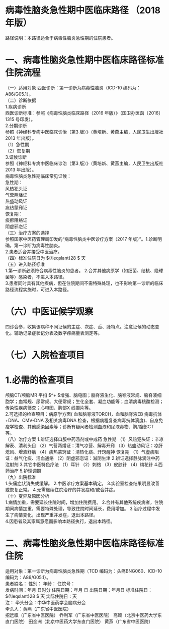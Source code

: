 # 病毒性脑炎急性期中医临床路径 （2018 年版）  
路径说明：本路径适合于病毒性脑炎急性期的住院患者。  
# 一、病毒性脑炎急性期中医临床路径标准住院流程  
（一）适用对象 西医诊断：第一诊断为病毒性脑炎（ICD-10 编码为：A86/G05.1）。  
（二）诊断依据  
1.疾病诊断  
西医诊断标准：参照《病毒性脑炎临床路径（2016 年版）》（国卫办医函〔2016〕1315 号印发）。  
2.分期诊断  
参照《神经科专病中医临床诊治（第3 版）》（黄培新、黄燕主编，人民卫生出版社2013 年出版）。  
（1）急性期  
（2）恢复期  
3.证候诊断  
参照《神经科专病中医临床诊治（第3 版）》（黄培新、黄燕主编，人民卫生出版社2013 年出版）。  
病毒性脑炎急性期临床常见证候：  
急性期：  
风热犯头证  
气营两燔证  
热盛动风证  
痰热蒙窍证  
恢复期：  
痰瘀阻络证  
阴虚邪恋证  
（三）治疗方案的选择  
参照国家中医药管理局印发的“病毒性脑炎中医诊疗方案（2017 年版）”。1.诊断明确，第一诊断为病毒性脑炎。  
2.患者适合并接受中医治疗。  
（四）标准住院日为 ${\leqslant}28 $ 天  
（五）进入路径标准  
1.第一诊断必须符合病毒性脑炎的患者。 2.合并其他病原学（如细菌、结核、隐球菌等）感染者，不进入本路径。  
3.患者同时具有其他疾病，但在住院期间不需特殊处理，也不影响第一诊断的临床路径流程实施时，可进入本路径。  
# （六）中医证候学观察  
四诊合参，收集该病种不同证候的主症、次症、舌、脉特点。注意证候的动态变化。辅助记录症状记分表及数字疼痛量表测定等。  
# （七）入院检查项目  
# 1.必需的检查项目  
颅脑CT/颅脑MR 平扫 $^+ $增强、脑电图；脑脊液生化、脑脊液常规、脑脊液细胞学；血常规、尿常规、大便常规；生化全套、凝血功能等；血清病毒核酸检测；传染性疾病筛查；心电图、胸部X 线摄片等。  
2.可选择的检查项目：病原学方面( 血和脑脊液TORCH，血和脑脊液EB 病毒抗体+DNA、CMV-DNA 及相关病毒DNA 检查，根据病程复查病毒抗体滴度)、自身免疫学检查、其他感染因素等；诊断有疑问者检测血液和尿液毒物、胸/腹部CT 等。  
（八）治疗方案 1.辨证选择口服中药汤剂或中成药  急性期 （1）风热犯头证：辛凉解表、清利头目 （2）气营两燔证：清气凉营、解毒开窍 （3）热盛动风证：凉肝熄风、增液舒筋 （4）痰热蒙窍证：清热化痰、开窍醒神 恢复期 （1）气虚痰阻证：益气化痰、活血通络 （2）阴虚邪恋证：滋阴生津 2.辨证选择静脉滴注中药注射剂  3.其它中医特色疗法 （1）耳针 （2）刺络 （3）皮肤针 （4）梅花针 4.西药治疗  5.护理调摄  
（九）出院标准  
1.头痛症状消失或缓解。 2.中医诊疗方案基本确定。 3.实验室检查结果明显改善或恢复正常。  4.无需继续住院治疗的并发症和/或合并症。  
（十）变异及原因分析  
1.病情加重，需要延长住院时间，增加住院费用。 2.合并有其他系统疾病者，住院期间病情加重，需要特殊处理，导致住院时间延长，费用增加。 3.治疗过程中发生了病情变化，出现严重并发症，退出本路径。  
4.因患者及其家属意愿而影响本路径执行，退出本路径。  
# 二、病毒性脑炎急性期中医临床路径标准住院  
适用对象：第一诊断为病毒性脑炎急性期（TCD 编码为：头痛BNG060、ICD-10编码为：A86/G05.1）。  
患者姓名： 性别： 年龄： 住院号：  
发病时间：年月 日时分 住院日期：年月 日 出院日期：年月日 标准住院日： ${\leqslant}28 $ 天               实际住院日：天  
注： 牵头分会：中华中医药学会脑病分会  
牵头人：黄燕（广东省中医医院）  
招远祺（广东省中医医院）   乔利军（广东省中医医院）   高颖（北京中医药大学东直门医院） 田金洲（北京中医药大学东直门医院）  黄燕（广东省中医医院）  